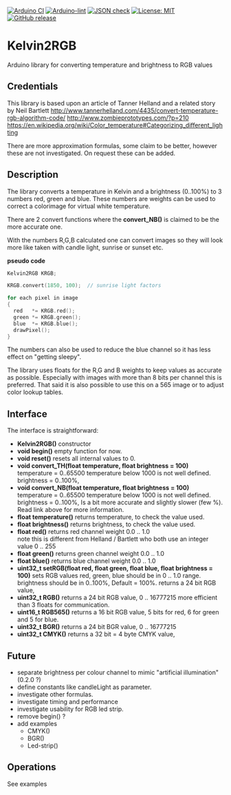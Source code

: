 
[![Arduino CI](https://github.com/RobTillaart/Kelvin2RGB/workflows/Arduino%20CI/badge.svg)](https://github.com/marketplace/actions/arduino_ci)
[![Arduino-lint](https://github.com/RobTillaart/Kelvin2RGB/actions/workflows/arduino-lint.yml/badge.svg)](https://github.com/RobTillaart/Kelvin2RGB/actions/workflows/arduino-lint.yml)
[![JSON check](https://github.com/RobTillaart/Kelvin2RGB/actions/workflows/jsoncheck.yml/badge.svg)](https://github.com/RobTillaart/Kelvin2RGB/actions/workflows/jsoncheck.yml)
[![License: MIT](https://img.shields.io/badge/license-MIT-green.svg)](https://github.com/RobTillaart/Kelvin2RGB/blob/master/LICENSE)
[![GitHub release](https://img.shields.io/github/release/RobTillaart/Kelvin2RGB.svg?maxAge=3600)](https://github.com/RobTillaart/Kelvin2RGB/releases)


# Kelvin2RGB

Arduino library for converting temperature and brightness to RGB values


## Credentials

This library is based upon an article of Tanner Helland
and a related story by Neil Bartlett
http://www.tannerhelland.com/4435/convert-temperature-rgb-algorithm-code/
http://www.zombieprototypes.com/?p=210  
https://en.wikipedia.org/wiki/Color_temperature#Categorizing_different_lighting

There are more approximation formulas, some claim to be better, 
however these are not investigated. On request these can be added.


## Description

The library converts a temperature in Kelvin and a brightness (0..100%) 
 to 3 numbers red, green and blue.
These numbers are weights can be used to correct a colorimage for virtual white temperature.

There are 2 convert functions where the **convert_NB()** is claimed to be 
the more accurate one.

With the numbers R,G,B calculated one can convert images so they will look
more like taken with candle light, sunrise or sunset etc. 


**pseudo code**
```cpp
Kelvin2RGB KRGB;

KRGB.convert(1850, 100);  // sunrise light factors

for each pixel in image
{
  red   *= KRGB.red();
  green *= KRGB.green();
  blue  *= KRGB.blue();
  drawPixel();
}
```

The numbers can also be used to reduce the blue channel so it has less effect 
on "getting sleepy".

The library uses floats for the R,G and B weights to keep values as accurate as possible.
Especially with images with more than 8 bits per channel this is preferred.
That said it is also possible to use this on a 565 image or to adjust color lookup tables.


## Interface

The interface is straightforward:

- **Kelvin2RGB()** constructor
- **void begin()** empty function for now.
- **void reset()** resets all internal values to 0.
- **void convert_TH(float temperature, float brightness = 100)**  
    temperature = 0..65500   temperature below 1000 is not well defined.  
    brightness = 0..100%, 
- **void convert_NB(float temperature, float brightness = 100)**  
    temperature = 0..65500   temperature below 1000 is not well defined.  
    brightness = 0..100%, 
    Is a bit more accurate and slightly slower (few %). Read link above for more information.
- **float temperature()** returns temperature, to check the value used.
- **float brightness()** returns brightness, to check the value used.
- **float red()** returns red channel weight 0.0 .. 1.0  
note this is different from Helland / Bartlett who both use an integer value 0 .. 255
- **float green()** returns green channel weight 0.0 .. 1.0
- **float blue()** returns blue channel weight 0.0 .. 1.0
- **uint32_t setRGB(float red, float green, float blue, float brightness = 100)** sets RGB values 
red, green, blue should be in 0 .. 1.0 range. brightness should be in 0..100%, Default = 100%.
returns a 24 bit RGB value,  
- **uint32_t RGB()** returns a 24 bit RGB value, 0 .. 16777215
more efficient than 3 floats for communication. 
- **uint16_t RGB565()** returns a 16 bit RGB value, 
5 bits for red, 6 for green and 5 for blue.
- **uint32_t BGR()** returns a 24 bit BGR value, 0 .. 16777215
- **uint32_t CMYK()** returns a 32 bit = 4 byte CMYK value,  


## Future

- separate brightness per colour channel to mimic "artificial illumination"  (0.2.0 ?)
- define constants like candleLight as parameter.
- investigate other formulas.
- investigate timing and performance
- investigate usability for RGB led strip.
- remove begin() ?
- add examples 
  - CMYK()
  - BGR()
  - Led-strip()


## Operations

See examples

